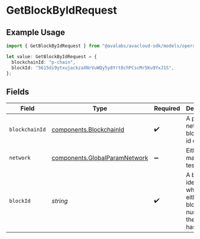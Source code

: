 # GetBlockByIdRequest

## Example Usage

```typescript
import { GetBlockByIdRequest } from "@avalabs/avacloud-sdk/models/operations";

let value: GetBlockByIdRequest = {
  blockchainId: "p-chain",
  blockId: "5615di9ytxujackzaXNrVuWQy5y8Yrt8chPCscMr5Ku9YxJ1S",
};
```

## Fields

| Field                                                                          | Type                                                                           | Required                                                                       | Description                                                                    | Example                                                                        |
| ------------------------------------------------------------------------------ | ------------------------------------------------------------------------------ | ------------------------------------------------------------------------------ | ------------------------------------------------------------------------------ | ------------------------------------------------------------------------------ |
| `blockchainId`                                                                 | [components.BlockchainId](../../models/components/blockchainid.md)             | :heavy_check_mark:                                                             | A primary network blockchain id or alias.                                      | p-chain                                                                        |
| `network`                                                                      | [components.GlobalParamNetwork](../../models/components/globalparamnetwork.md) | :heavy_minus_sign:                                                             | Either mainnet or testnet/fuji.                                                | mainnet                                                                        |
| `blockId`                                                                      | *string*                                                                       | :heavy_check_mark:                                                             | A block identifier which is either a block number or the block hash.           | 5615di9ytxujackzaXNrVuWQy5y8Yrt8chPCscMr5Ku9YxJ1S                              |